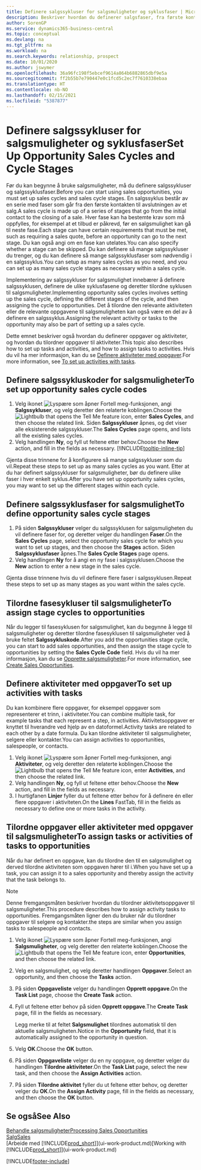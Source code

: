 ```yaml
---
title: Definere salgssykluser for salgsmuligheter og syklusfaser | Microsoft-dokumentasjon
description: Beskriver hvordan du definerer salgsfaser, fra første kontakt til avslutning, for å opprette en salgssyklus og tilordne den til salgsmuligheter i Business Central.
author: SorenGP
ms.service: dynamics365-business-central
ms.topic: conceptual
ms.devlang: na
ms.tgt_pltfrm: na
ms.workload: na
ms.search.keywords: relationship, prospect
ms.date: 10/01/2020
ms.author: jswymer
ms.openlocfilehash: 36a96fc198f5ebcef9614a864b6882865dbf9e5a
ms.sourcegitcommit: ff2b55b7e790447e0c1fcd5c2ec7f7610338ebaa
ms.translationtype: HT
ms.contentlocale: nb-NO
ms.lasthandoff: 02/15/2021
ms.locfileid: "5387877"
---
```

# <a name="set-up-opportunity-sales-cycles-and-cycle-stages"></a><span data-ttu-id="bd3a0-103">Definere salgssykluser for salgsmuligheter og syklusfaser</span><span class="sxs-lookup"><span data-stu-id="bd3a0-103">Set Up Opportunity Sales Cycles and Cycle Stages</span></span>
<span data-ttu-id="bd3a0-104">Før du kan begynne å bruke salgsmuligheter, må du definere salgssykluser og salgssyklusfaser.</span><span class="sxs-lookup"><span data-stu-id="bd3a0-104">Before you can start using sales opportunities, you must set up sales cycles and sales cycle stages.</span></span> <span data-ttu-id="bd3a0-105">En salgssyklus består av en serie med faser som går fra den første kontakten til avslutningen av et salg.</span><span class="sxs-lookup"><span data-stu-id="bd3a0-105">A sales cycle is made up of a series of stages that go from the initial contact to the closing of a sale.</span></span> <span data-ttu-id="bd3a0-106">Hver fase kan ha bestemte krav som må oppfylles, for eksempel at et tilbud er påkrevd, før en salgsmulighet kan gå til neste fase.</span><span class="sxs-lookup"><span data-stu-id="bd3a0-106">Each stage can have certain requirements that must be met, such as requiring a sales quote, before an opportunity can go to the next stage.</span></span> <span data-ttu-id="bd3a0-107">Du kan også angi om en fase kan utelates.</span><span class="sxs-lookup"><span data-stu-id="bd3a0-107">You can also specify whether a stage can be skipped.</span></span> <span data-ttu-id="bd3a0-108">Du kan definere så mange salgssykluser du trenger, og du kan definere så mange salgssyklusfaser som nødvendig i en salgssyklus.</span><span class="sxs-lookup"><span data-stu-id="bd3a0-108">You can setup as many sales cycles as you need, and you can set up as many sales cycle stages as necessary within a sales cycle.</span></span>

<span data-ttu-id="bd3a0-109">Implementering av salgssykluser for salgsmulighet innebærer å definere salgssyklusen, definere de ulike syklusfasene og deretter tilordne syklusen til salgsmuligheter.</span><span class="sxs-lookup"><span data-stu-id="bd3a0-109">Implementing opportunity sales cycles involves setting up the sales cycle, defining the different stages of the cycle, and then assigning the cycle to opportunities.</span></span> <span data-ttu-id="bd3a0-110">Det å tilordne den relevante aktiviteten eller de relevante oppgavene til salgsmuligheten kan også være en del av å definere en salgssyklus.</span><span class="sxs-lookup"><span data-stu-id="bd3a0-110">Assigning the relevant activity or tasks to the opportunity may also be part of setting up a sales cycle.</span></span>

<span data-ttu-id="bd3a0-111">Dette emnet beskriver også hvordan du definerer oppgaver og aktiviteter, og hvordan du tilordner oppgaver til aktiviteter.</span><span class="sxs-lookup"><span data-stu-id="bd3a0-111">This topic also describes how to set up tasks and activities, and how to assign tasks to activities.</span></span> <span data-ttu-id="bd3a0-112">Hvis du vil ha mer informasjon, kan du se [Definere aktiviteter med oppgaver](marketing-how-setup-opportunity-sales-cycles-stages.md#to-set-up-activities-with-tasks).</span><span class="sxs-lookup"><span data-stu-id="bd3a0-112">For more information, see [To set up activities with tasks](marketing-how-setup-opportunity-sales-cycles-stages.md#to-set-up-activities-with-tasks).</span></span>

## <a name="to-set-up-opportunity-sales-cycle-codes"></a><span data-ttu-id="bd3a0-113">Definere salgssykluskoder for salgsmuligheter</span><span class="sxs-lookup"><span data-stu-id="bd3a0-113">To set up opportunity sales cycle codes</span></span>
1. <span data-ttu-id="bd3a0-114">Velg ikonet ![Lyspære som åpner Fortell meg-funksjonen](media/ui-search/search_small.png "Fortell hva du vil gjøre"), angi **Salgssykluser**, og velg deretter den relaterte koblingen.</span><span class="sxs-lookup"><span data-stu-id="bd3a0-114">Choose the ![Lightbulb that opens the Tell Me feature](media/ui-search/search_small.png "Tell me what you want to do") icon, enter **Sales Cycles**, and then choose the related link.</span></span> <span data-ttu-id="bd3a0-115">Siden **Salgssykluser** åpnes, og det viser alle eksisterende salgssykluser.</span><span class="sxs-lookup"><span data-stu-id="bd3a0-115">The **Sales Cycles** page opens, and lists all the existing sales cycles.</span></span>
2. <span data-ttu-id="bd3a0-116">Velg handlingen **Ny**, og fyll ut feltene etter behov.</span><span class="sxs-lookup"><span data-stu-id="bd3a0-116">Choose the **New** action, and fill in the fields as necessary.</span></span> [!INCLUDE[tooltip-inline-tip](includes/tooltip-inline-tip_md.md)]

<span data-ttu-id="bd3a0-117">Gjenta disse trinnene for å konfigurere så mange salgssykluser som du vil.</span><span class="sxs-lookup"><span data-stu-id="bd3a0-117">Repeat these steps to set up as many sales cycles as you want.</span></span> <span data-ttu-id="bd3a0-118">Etter at du har definert salgssykluser for salgsmuligheter, bør du definere ulike faser i hver enkelt syklus.</span><span class="sxs-lookup"><span data-stu-id="bd3a0-118">After you have set up opportunity sales cycles, you may want to set up the different stages within each cycle.</span></span>

## <a name="to-define-opportunity-sales-cycle-stages"></a><span data-ttu-id="bd3a0-119">Definere salgssyklusfaser for salgsmulighet</span><span class="sxs-lookup"><span data-stu-id="bd3a0-119">To define opportunity sales cycle stages</span></span>
1. <span data-ttu-id="bd3a0-120">På siden **Salgssykluser** velger du salgssyklusen for salgsmuligheten du vil definere faser for, og deretter velger du handlingen **Faser**.</span><span class="sxs-lookup"><span data-stu-id="bd3a0-120">On the **Sales Cycles** page, select the opportunity sales cycle for which you want to set up stages, and then choose the **Stages** action.</span></span> <span data-ttu-id="bd3a0-121">Siden **Salgssyklusfaser** åpnes.</span><span class="sxs-lookup"><span data-stu-id="bd3a0-121">The **Sales Cycle Stages** page opens.</span></span>
2. <span data-ttu-id="bd3a0-122">Velg handlingen **Ny** for å angi en ny fase i salgssyklusen.</span><span class="sxs-lookup"><span data-stu-id="bd3a0-122">Choose the **New** action to enter a new stage in the sales cycle.</span></span>

<span data-ttu-id="bd3a0-123">Gjenta disse trinnene hvis du vil definere flere faser i salgssyklusen.</span><span class="sxs-lookup"><span data-stu-id="bd3a0-123">Repeat these steps to set up as many stages as you want within the sales cycle.</span></span>

## <a name="to-assign-stage-cycles-to-opportunities"></a><span data-ttu-id="bd3a0-124">Tilordne fasesykluser til salgsmuligheter</span><span class="sxs-lookup"><span data-stu-id="bd3a0-124">To assign stage cycles to opportunities</span></span>
<span data-ttu-id="bd3a0-125">Når du legger til fasesyklusen for salgsmulighet, kan du begynne å legge til salgsmuligheter og deretter tilordne fasesyklusen til salgsmuligheter ved å bruke feltet **Salgssykluskode**.</span><span class="sxs-lookup"><span data-stu-id="bd3a0-125">After you add the opportunities stage cycle, you can start to add sales opportunities, and then assign the stage cycle to opportunities by setting the **Sales Cycle Code** field.</span></span> <span data-ttu-id="bd3a0-126">Hvis du vil ha mer informasjon, kan du se [Opprette salgsmuligheter](marketing-how-create-opportunities.md).</span><span class="sxs-lookup"><span data-stu-id="bd3a0-126">For more information, see [Create Sales Opportunities](marketing-how-create-opportunities.md).</span></span>

## <a name="to-set-up-activities-with-tasks"></a><span data-ttu-id="bd3a0-127">Definere aktiviteter med oppgaver</span><span class="sxs-lookup"><span data-stu-id="bd3a0-127">To set up activities with tasks</span></span>
<span data-ttu-id="bd3a0-128">Du kan kombinere flere oppgaver, for eksempel oppgaver som representerer et trinn, i aktiviteter.</span><span class="sxs-lookup"><span data-stu-id="bd3a0-128">You can combine multiple task, for example tasks that each represent a step, in activities.</span></span> <span data-ttu-id="bd3a0-129">Aktivitetsoppgaver er knyttet til hverandre ved hjelp av en datoformel.</span><span class="sxs-lookup"><span data-stu-id="bd3a0-129">Activity tasks are related to each other by a date formula.</span></span> <span data-ttu-id="bd3a0-130">Du kan tilordne aktiviteter til salgsmuligheter, selgere eller kontakter.</span><span class="sxs-lookup"><span data-stu-id="bd3a0-130">You can assign activities to opportunities, salespeople, or contacts.</span></span>

1. <span data-ttu-id="bd3a0-131">Velg ikonet ![Lyspære som åpner Fortell meg-funksjonen](media/ui-search/search_small.png "Fortell hva du vil gjøre"), angi **Aktiviteter**, og velg deretter den relaterte koblingen.</span><span class="sxs-lookup"><span data-stu-id="bd3a0-131">Choose the ![Lightbulb that opens the Tell Me feature](media/ui-search/search_small.png "Tell me what you want to do") icon, enter **Activities**, and then choose the related link.</span></span>
2. <span data-ttu-id="bd3a0-132">Velg handlingen **Ny**, og fyll ut feltene etter behov.</span><span class="sxs-lookup"><span data-stu-id="bd3a0-132">Choose the **New** action, and fill in the fields as necessary.</span></span>
3. <span data-ttu-id="bd3a0-133">I hurtigfanen **Linjer** fyller du ut feltene etter behov for å definere én eller flere oppgaver i aktiviteten.</span><span class="sxs-lookup"><span data-stu-id="bd3a0-133">On the **Lines** FastTab, fill in the fields as necessary to define one or more tasks in the activity.</span></span>

## <a name="to-assign-tasks-or-activities-of-tasks-to-opportunities"></a><span data-ttu-id="bd3a0-134">Tilordne oppgaver eller aktiviteter med oppgaver til salgsmuligheter</span><span class="sxs-lookup"><span data-stu-id="bd3a0-134">To assign tasks or activities of tasks to opportunities</span></span>
<span data-ttu-id="bd3a0-135">Når du har definert en oppgave, kan du tilordne den til en salgsmulighet og derved tilordne aktiviteten som oppgaven hører til i.</span><span class="sxs-lookup"><span data-stu-id="bd3a0-135">When you have set up a task, you can assign it to a sales opportunity and thereby assign the activity that the task belongs to.</span></span>

> [!NOTE]  
>   <span data-ttu-id="bd3a0-136">Denne fremgangsmåten beskriver hvordan du tilordner aktivitetsoppgaver til salgsmuligheter.</span><span class="sxs-lookup"><span data-stu-id="bd3a0-136">This procedure describes how to assign activity tasks to opportunities.</span></span> <span data-ttu-id="bd3a0-137">Fremgangsmåten ligner den du bruker når du tilordner oppgaver til selgere og kontakter.</span><span class="sxs-lookup"><span data-stu-id="bd3a0-137">the steps are similar when you assign tasks to salespeople and contacts.</span></span>

1. <span data-ttu-id="bd3a0-138">Velg ikonet ![Lyspære som åpner Fortell meg-funksjonen](media/ui-search/search_small.png "Fortell hva du vil gjøre"), angi **Salgsmuligheter**, og velg deretter den relaterte koblingen.</span><span class="sxs-lookup"><span data-stu-id="bd3a0-138">Choose the ![Lightbulb that opens the Tell Me feature](media/ui-search/search_small.png "Tell me what you want to do") icon, enter **Opportunities**, and then choose the related link.</span></span>
2. <span data-ttu-id="bd3a0-139">Velg en salgsmulighet, og velg deretter handlingen **Oppgaver**.</span><span class="sxs-lookup"><span data-stu-id="bd3a0-139">Select an opportunity, and then choose the **Tasks** action.</span></span>
3. <span data-ttu-id="bd3a0-140">På siden **Oppgaveliste** velger du handlingen **Opprett oppgave**.</span><span class="sxs-lookup"><span data-stu-id="bd3a0-140">On the **Task List** page, choose the **Create Task** action.</span></span>
4.  <span data-ttu-id="bd3a0-141">Fyll ut feltene etter behov på siden **Opprett oppgave**.</span><span class="sxs-lookup"><span data-stu-id="bd3a0-141">The **Create Task** page, fill in the fields as necessary.</span></span>

    <span data-ttu-id="bd3a0-142">Legg merke til at feltet **Salgsmulighet** tilordnes automatisk til den aktuelle salgsmuligheten.</span><span class="sxs-lookup"><span data-stu-id="bd3a0-142">Notice in the **Opportunity** field, that it is automatically assigned to the opportunity in question.</span></span>
5. <span data-ttu-id="bd3a0-143">Velg **OK**.</span><span class="sxs-lookup"><span data-stu-id="bd3a0-143">Choose the **OK** button.</span></span>
6. <span data-ttu-id="bd3a0-144">På siden **Oppgaveliste** velger du en ny oppgave, og deretter velger du handlingen **Tilordne aktiviteter**.</span><span class="sxs-lookup"><span data-stu-id="bd3a0-144">On the **Task List** page, select the new task, and then choose the **Assign Activities** action.</span></span>
7. <span data-ttu-id="bd3a0-145">På siden **Tilordne aktivitet** fyller du ut feltene etter behov, og deretter velger du **OK**.</span><span class="sxs-lookup"><span data-stu-id="bd3a0-145">On the **Assign Activity** page, fill in the fields as necessary, and then choose the **OK** button.</span></span>

## <a name="see-also"></a><span data-ttu-id="bd3a0-146">Se også</span><span class="sxs-lookup"><span data-stu-id="bd3a0-146">See Also</span></span>
[<span data-ttu-id="bd3a0-147">Behandle salgsmuligheter</span><span class="sxs-lookup"><span data-stu-id="bd3a0-147">Processing Sales Opportunities</span></span>](marketing-processing-sales-opportunities.md)  
[<span data-ttu-id="bd3a0-148">Salg</span><span class="sxs-lookup"><span data-stu-id="bd3a0-148">Sales</span></span>](sales-manage-sales.md)  
<span data-ttu-id="bd3a0-149">[Arbeide med [!INCLUDE[prod_short](includes/prod_short.md)]](ui-work-product.md)</span><span class="sxs-lookup"><span data-stu-id="bd3a0-149">[Working with [!INCLUDE[prod_short](includes/prod_short.md)]](ui-work-product.md)</span></span>


[!INCLUDE[footer-include](includes/footer-banner.md)]